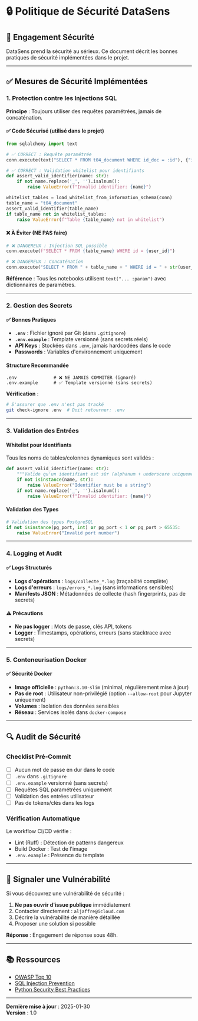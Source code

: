 # 🔒 Politique de Sécurité DataSens

## 🎯 Engagement Sécurité

DataSens prend la sécurité au sérieux. Ce document décrit les bonnes pratiques de sécurité implémentées dans le projet.

---

## ✅ Mesures de Sécurité Implémentées

### 1. Protection contre les Injections SQL

**Principe** : Toujours utiliser des requêtes paramétrées, jamais de concaténation.

#### ✅ Code Sécurisé (utilisé dans le projet)

```python
from sqlalchemy import text

# ✅ CORRECT : Requête paramétrée
conn.execute(text("SELECT * FROM t04_document WHERE id_doc = :id"), {"id": 123})

# ✅ CORRECT : Validation whitelist pour identifiants
def assert_valid_identifier(name: str):
    if not name.replace('_', '').isalnum():
        raise ValueError(f"Invalid identifier: {name}")

whitelist_tables = load_whitelist_from_information_schema(conn)
table_name = "t04_document"
assert_valid_identifier(table_name)
if table_name not in whitelist_tables:
    raise ValueError(f"Table {table_name} not in whitelist")
```

#### ❌ À Éviter (NE PAS faire)

```python
# ❌ DANGEREUX : Injection SQL possible
conn.execute(f"SELECT * FROM {table_name} WHERE id = {user_id}")

# ❌ DANGEREUX : Concaténation
conn.execute("SELECT * FROM " + table_name + " WHERE id = " + str(user_id))
```

**Référence** : Tous les notebooks utilisent `text("... :param")` avec dictionnaires de paramètres.

---

### 2. Gestion des Secrets

#### ✅ Bonnes Pratiques

- **`.env`** : Fichier ignoré par Git (dans `.gitignore`)
- **`.env.example`** : Template versionné (sans secrets réels)
- **API Keys** : Stockées dans `.env`, jamais hardcodées dans le code
- **Passwords** : Variables d'environnement uniquement

#### Structure Recommandée

```
.env              # ❌ NE JAMAIS COMMITER (ignoré)
.env.example      # ✅ Template versionné (sans secrets)
```

**Vérification** :
```bash
# S'assurer que .env n'est pas tracké
git check-ignore .env  # Doit retourner: .env
```

---

### 3. Validation des Entrées

#### Whitelist pour Identifiants

Tous les noms de tables/colonnes dynamiques sont validés :

```python
def assert_valid_identifier(name: str):
    """Valide qu'un identifiant est sûr (alphanum + underscore uniquement)"""
    if not isinstance(name, str):
        raise ValueError("Identifier must be a string")
    if not name.replace('_', '').isalnum():
        raise ValueError(f"Invalid identifier: {name}")
```

#### Validation des Types

```python
# Validation des types PostgreSQL
if not isinstance(pg_port, int) or pg_port < 1 or pg_port > 65535:
    raise ValueError("Invalid port number")
```

---

### 4. Logging et Audit

#### ✅ Logs Structurés

- **Logs d'opérations** : `logs/collecte_*.log` (traçabilité complète)
- **Logs d'erreurs** : `logs/errors_*.log` (sans informations sensibles)
- **Manifests JSON** : Métadonnées de collecte (hash fingerprints, pas de secrets)

#### ⚠️ Précautions

- **Ne pas logger** : Mots de passe, clés API, tokens
- **Logger** : Timestamps, opérations, erreurs (sans stacktrace avec secrets)

---

### 5. Conteneurisation Docker

#### ✅ Sécurité Docker

- **Image officielle** : `python:3.10-slim` (minimal, régulièrement mise à jour)
- **Pas de root** : Utilisateur non-privilégié (option `--allow-root` pour Jupyter uniquement)
- **Volumes** : Isolation des données sensibles
- **Réseau** : Services isolés dans `docker-compose`

---

## 🔍 Audit de Sécurité

### Checklist Pré-Commit

- [ ] Aucun mot de passe en dur dans le code
- [ ] `.env` dans `.gitignore`
- [ ] `.env.example` versionné (sans secrets)
- [ ] Requêtes SQL paramétrées uniquement
- [ ] Validation des entrées utilisateur
- [ ] Pas de tokens/clés dans les logs

### Vérification Automatique

Le workflow CI/CD vérifie :
- Lint (Ruff) : Détection de patterns dangereux
- Build Docker : Test de l'image
- `.env.example` : Présence du template

---

## 🐛 Signaler une Vulnérabilité

Si vous découvrez une vulnérabilité de sécurité :

1. **Ne pas ouvrir d'issue publique** immédiatement
2. Contacter directement : `aljaffre@icloud.com`
3. Décrire la vulnérabilité de manière détaillée
4. Proposer une solution si possible

**Réponse** : Engagement de réponse sous 48h.

---

## 📚 Ressources

- [OWASP Top 10](https://owasp.org/www-project-top-ten/)
- [SQL Injection Prevention](https://owasp.org/www-community/attacks/SQL_Injection)
- [Python Security Best Practices](https://python.readthedocs.io/en/stable/library/security-warnings.html)

---

**Dernière mise à jour** : 2025-01-30  
**Version** : 1.0

